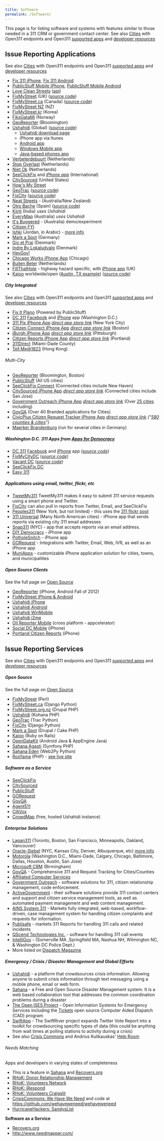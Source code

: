```yaml
---
title: Software
permalink: /Software/
---
```


This page is for listing software and systems with features similar to those needed in a 311 CRM or government contact center. See also [Cities](/GeoReport_v2/Servers "wikilink") with Open311 endpoints and Open311 [supported apps](/GeoReport_v2/Support "wikilink") and [developer resources](/GeoReport_v2/Resources "wikilink")

Issue Reporting Applications
----------------------------

See also [Cities](/GeoReport_v2/Servers "wikilink") with Open311 endpoints and Open311 [supported apps](/GeoReport_v2/Support "wikilink") and [developer resources](/GeoReport_v2/Resources "wikilink")

-   [Fix 311 iPhone](https://itunes.apple.com/us/app/fix-311-fix311/id534963385?mt=8), [Fix 311 Android](https://play.google.com/store/apps/details?id=com.fix311)
-   [PublicStuff Mobile iPhone](http://itunes.apple.com/us/app/publicstuff/id359891920?mt=8), [PublicStuff Mobile Android](https://market.android.com/details?id=com.wassabi.psmobile&feature=search_result)
-   [Love Clean Streets](http://www.lovecleanstreets.org/) ([api](http://api.mediaklik.com))
-   [FixMyStreet](http://www.fixmystreet.com/) (UK) ([source code](http://github.com/mysociety/fixmystreet))
-   [FixMyStreet.ca](http://www.fixmystreet.ca) (Canada) ([source code](http://github.com/visiblegovernment/django-fixmystreet))
-   [FixMyStreet NZ](http://fixmystreet.org.nz) (NZ)
-   [FixMyStreet.kr](http://fixmystreet.kr/) (Korea)
-   [FiksGataMi](http://www.fiksgatami.no/) (Norway)
-   [GeoReporter](http://commons.codeforamerica.org/apps/georeporter/) (Bloomington)
-   [Ushahidi](http://www.ushahidi.com/) (Global) ([source code](http://github.com/ushahidi/))
    -   [Ushahidi download page](http://download.ushahidi.com/)
    -   iPhone app via Itunes
    -   [Android app](http://download.ushahidi.com/track_download.php?download=android)
    -   [Windows Mobile app](http://download.ushahidi.com/track_download.php?download=winmobile)
    -   [Java-based phones app](http://download.ushahidi.com/track_download.php?download=j2me)
-   [Verbeterdebuurt](http://www.verbeterdebuurt.nl/) (Netherlands)
-   [Stop Overlast](http://stopoverlast.nl/index.php) (Netherlands)
-   [Niet Ok](http://www.nietok.nl/) (Netherlands)
-   [SeeClickFix](http://seeclickfix.com/) and *[iPhone app](http://itunes.apple.com/WebObjects/MZStore.woa/wa/viewSoftware?id=322000552&mt=8)* (International)
-   [CitySourced](http://www.citysourced.com/) (United States)
-   [How's My Street](http://www.cityzenmobile.com/howsmystreet)
-   [GeoTrac](http://demo.geotrac.org/) ([source code](https://projects.openplans.org/GeoTrac/wiki/Install))
-   [FixCity](http://fixcity.org) ([source code](http://github.com/slinkp/fixcity))
-   [Neat Streets](http://neatstreets.com.au/) - (Australia/New Zealand)
-   [Otro Bache](http://otrobache.com/) (Spain) ([source code](http://code.google.com/p/vizzuality/source/browse/trunk/otrobache.com/?r=3399))
-   [Kiirti](http://www.kiirti.org/main) (India) *uses Ushahidi*
-   [EveryMap](http://www.everymap.com.au/) (Australia) *uses Ushahidi*
-   [It's Buggered](http://its-buggered-mate.apps.lpmodules.com/) - (Australia) demo/experiment
-   [Citizen FYI](http://ctlss.com/cfyi/)
-   [Ishki](http://ishki.com/) (Jordan, in Arabic) - [more info](http://transparency.globalvoicesonline.org/project/ishki)
-   [Mark a Spot](http://www.markaspot.de/) (Germany)
-   [Giv et Praj](http://kk.dk/givetpraj.aspx) (Denmark)
-   [Indre By Lokaludvalg](http://www.indrebylokaludvalg.kk.dk/ideer) (Denmark)
-   [HeyGov!](http://www.heygov.com)
-   [Chicago Works iPhone App](http://itunes.apple.com/us/app/chicago-works/id385798918?mt=8) (Chicago)
-   [Buiten Beter](http://www.buitenbeter.nl/index_english.php) (Netherlands)
-   [FillThatHole](http://www.fillthathole.org.uk/) - highway hazard specific, with [iPhone app](http://itunes.apple.com/gb/app/fill-that-hole/id387883097?mt=8) (UK)
-   [Kajoo](http://kajoo.org/) worldwide/open ([Austin, TX example](http://austin.kajoo.org/)) ([source code](https://github.com/mjording/kajoo))

##### City Integrated

See also [Cities](/GeoReport_v2/Servers "wikilink") with Open311 endpoints and Open311 [supported apps](/GeoReport_v2/Support "wikilink") and [developer resources](/GeoReport_v2/Resources "wikilink")

-   [Fix It Plano](http://plano.gov/Pages/fixit.aspx) (Powered by PublicStuff)
-   [DC 311](http://www.victorshilo.com/dc311/) [Facebook](http://apps.facebook.com/dc-three-one-one/) and [iPhone](http://itunes.apple.com/WebObjects/MZStore.woa/wa/viewSoftware?id=322608586&mt=8) app (Washington D.C.)
-   [311 Pix iPhone App](http://www.apptism.com/apps/311-pix) *[direct app store link](http://ax.itunes.apple.com/WebObjects/MZStore.woa/wa/browserRedirect?url=itms%253A%252F%252Fitunes.apple.com%252FWebObjects%252FMZStore.woa%252Fwa%252FviewSoftware%253Fid%253D324897619%2526amp%253Bmt%253D8%2526amp%253Bign-impt%253DclickRef%25253Dcom.apple.jingle.app.store.xml.MXAutoSourcedGenrePage-US-Lockup_r10c1%2526partnerId%253D30%2526siteID%253DCMWzV4SDlTs-S33wGlM3d6aLted9SG_ywg)* (New York City)
-   [Citizen Connect iPhone App](http://www.boston.com/news/local/massachusetts/articles/2009/07/06/boston_to_debut_8216killer_app8217_for_municipal_complaints/) *[direct app store link](http://itunes.apple.com/WebObjects/MZStore.woa/wa/viewSoftware?id=330894558&mt=8)* (Boston)
-   [iBurgh iPhone App](http://www.thepittsburghchannel.com/news/20429408/detail.html) *[direct app store link](http://itunes.apple.com/WebObjects/MZStore.woa/wa/viewSoftware?id=326385776&mt=8)* (Pittsburgh)
-   [Citizen Reports iPhone App](http://www.portlandonline.com/bts/index.cfm?c=51917) *[direct app store link](http://itunes.apple.com/WebObjects/MZStore.woa/wa/browserRedirect?url=itms%253A%252F%252Fitunes.apple.com%252FWebObjects%252FMZStore.woa%252Fwa%252FviewSoftware%253Fid%253D351455616%2526cc%253Dus%2526mt%253D8)* (Portland)
-   [311Direct](http://itunes.apple.com/us/app/311direct/id378130673?mt=8) (Miami-Dade County)
-   [Tell Me@1823](http://www.1823.gov.hk/eng/based/mobileapp.htm) (Hong Kong)

###### Multi-City

-   [GeoReporter](http://commons.codeforamerica.org/apps/georeporter/) (Bloomington, Boston)
-   [PublicStuff](http://www.publicstuff.com) (All US cities)
-   [SeeClickFix Connect](http://seeclickfix.com/plus) (Connected cities include New Haven)
-   [CitySourced iPhone App](http://www.citysourced.com/) *[direct app store link](http://itunes.apple.com/us/app/citysourced/id336854714?mt=8)* (Connected cities include San Jose)
-   [Government Outreach iPhone App](http://www.govoutreach.com/) *[direct app store link](http://itunes.com/app/gorequest)* (Over [25 cities](http://www.govoutreach.com/experienceclients.htm) including)
-   [GovQA](http://www.govqa.com) (Over 40 Branded applications for Cities)
-   [CivicPlus Citizen Request Tracker iPhone App](http://www.civicplus.com/index.aspx?NID=518) *[direct app store link](http://itunes.apple.com/us/app/citizen-request-tracker/id355918295?mt=8)* *("[580 counties & cities](http://www.civicplus.com/index.aspx?NID=434)")*
-   [Maerker Brandenburg](http://maerker.brandenburg.de/lis/list.php?page=maerker) (run for several cities in Germany)

##### Washington D.C. 311 Apps from [Apps for Democracy](http://www.appsfordemocracy.org/dc-awards-10000-final-prize-to-iphone-facebook-app-combo/)

-   [DC 311](http://www.victorshilo.com/dc311/) [Facebook](http://apps.facebook.com/dc-three-one-one/) and [iPhone](http://itunes.apple.com/WebObjects/MZStore.woa/wa/viewSoftware?id=322608586&mt=8) app (*[source code](http://code.google.com/p/socialdc/)*)
-   [FixMyCityDC](http://fixmycitydc.com/) (*[source code](http://github.com/skeevis/FixMyCity)*)
-   [Vacant DC](http://www.vacantdc.com/) (*[source code](http://code.google.com/p/vacantdc/)*)
-   [SeeClickFix DC](http://dc.seeclickfix.com/)
-   [Easy 311](http://easy311.org/)

##### Applications using email, twitter, flickr, etc

-   [TweetMy311](http://tweetmy311.org/) TweetMy311 makes it easy to submit 311 service requests using a smart phone and Twitter.
-   [FixCity](http://fixcity.org/tools-and-tips/) can also pull in reports from Twitter, Email, and SeeClickFix
-   [Peoples311](http://peoples311.com/) (New York, but not limited) - this uses the [311 flickr pool](http://www.flickr.com/groups/311/)
-   [311 Universal](http://www.urbananomaly.com/311.html) (Many North American cities) - iPhone app that sends reports via existing city 311 email addresses
-   [Snap311](http://snap311.com) (NYC) - app that accepts reports via an email address.
-   [DIY Democracy](http://www.diydemocracy.org/welcome/) - iPhone app
-   [PotholeSnitch](http://itunes.apple.com/WebObjects/MZStore.woa/wa/viewSoftware?id=337566218&mt=8/) - iPhone app
-   [GORequest](http://www.govoutreach.com) - Integrations with Twitter, Email, Web, IVR, as well as an iPhone app
-   [MuniApps](http://www.muniapps.com) - customizable iPhone application solution for cities, towns, and municipalities

##### Open Source Clients

See the full page on [Open Source](/Open_Source "wikilink")

-   [GeoReporter](http://commons.codeforamerica.org/apps/georeporter/) (iPhone, Android Fall of 2012)
-   [FixMyStreet iPhone & Android](http://github.com/mysociety/fixmystreet)
-   [Ushahidi iPhone](http://github.com/ushahidi/Ushahidi_iPhone)
-   [Ushahidi Android](http://github.com/ushahidi/Ushahidi_Android)
-   [Ushahidi WinMobile](http://github.com/ushahidi/Ushahidi_WinMobile)
-   [Ushahidi j2me](http://github.com/ushahidi/Ushahidi_j2me)
-   [Oil Reporter Mobile](http://github.com/intridea/oilreporter-mobile) (cross platform - appcelerator)
-   [Social DC Mobile](http://socialdc.googlecode.com/files/socialdc311-iphone.src.zip) (iPhone)
-   [Portland Citizen Reports](http://code.google.com/p/pdxiphoneapp/) (iPhone)

Issue Reporting Services
------------------------

See also [Cities](/GeoReport_v2/Servers "wikilink") with Open311 endpoints and Open311 [supported apps](/GeoReport_v2/Support "wikilink") and [developer resources](/GeoReport_v2/Resources "wikilink")

##### Open Source

See the full page on [Open Source](/Open_Source "wikilink")

-   [FixMyStreet](https://github.com/mysociety/fixmystreet) (Perl)
-   [FixMyStreet.ca](http://github.com/visiblegovernment/django-fixmystreet) (Django Python)
-   [FixMyStreet.org.nz](http://drupal.org/project/fixmystreet) (Drupal PHP)
-   [Ushahidi](http://github.com/ushahidi/) (Kohana PHP)
-   [GeoTrac](https://projects.openplans.org/GeoTrac/wiki/Install/) (Trac Python)
-   [FixCity](http://github.com/slinkp/fixcity) (Django Python)
-   [Mark a Spot](http://github.com/markaspot/mark-a-spot/tree/) (Drupal / Cake PHP)
-   [Kajoo](https://github.com/mjording/kajoo) (Ruby on Rails)
-   [OpenDataKit](http://opendatakit.org/) (Android Java & AppEngine Java)
-   [Sahana Agasti](https://launchpad.net/sahana-agasti/) (Symfony PHP)
-   [Sahana Eden](http://eden.sahanafoundation.org/) (Web2Py Python)
-   [RosYama](https://github.com/RosYama/RosYama.2) (PHP) - [see live site](http://rosyama.ru/)

##### Software as a Service

-   [SeeClickFix](http://www.seeclickfix.com)
-   [CitySourced](http://www.citysourced.com)
-   [PublicStuff](http://publicstuff.com/)
-   [GORequest](http://www.govoutreach.com)
-   [GovQA](http://www.govqa.com)
-   [Agent511](http://agent511.com/)
-   [CitiVox](http://citivox.com/)
-   [CrowdMap](http://crowdmap.com/) (free, hosted Ushahidi instance)

##### Enterprise Solutions

-   [Lagan311](http://www.lagan.com/311.aspx) (Toronto, Boston, San Francisco, Minneapolis, Oakland, Vancouver)
-   [Oracle-Siebel](http://www.accenture.com/Global/Services/Alliances/AllianceSiebelSystems.htm) (NYC, Kansas City, Denver, Albuquerque, etc) [more info](http://www.oracle.com/corporate/press/2006_oct/311%20momentum.html)
-   [Motorola](http://www.motorola.com/Business/US-EN/Business+Product+and+Services/Software+and+Applications/Public+Sector+Applications/Public+Service+Applications) (Washington D.C., Miami-Dade, Calgary, Chicago, Baltimore, Dallas, Houston, Austin, San Jose)
-   [Microsoft CRM](http://www.microsoft.com/industry/government/solutions/311/default.aspx) (Birmingham)
-   [GovQA](http://www.webqa.net) - Comprehensive 311 and Request Tracking for Cities/Counties
-   [Affiliated Computer Services](http://www.acs-inc.com/pages_exp.aspx?id=228)
-   [Government Outreach](http://www.govoutreach.com/) - software solutions for 311, citizen relationship management, code enforcement.
-   [ActiveGovernment](http://www.activegovernment.com/solutions/crm-311.htm) - their software solutions provide 311 contact centers and support and citizen service management tools, as well as automated payment management and web content management.
-   [AINS System 311](http://www.system311.com/) - Markets fully integrated, web-based, workflow-driven, case management system for handling citizen complaints and requests for information.
-   [Publisafe](http://www.publisafe.com/) - markets 311 Reports for handling 311 calls and related incidents
-   [QScend Technologies Inc.](http://www.qscend.com/) - software for handling 311 call events
-   [IntelliGov](http://intelligovsoftware.com/) - (Somerville MA ,Springfield MA, Nashua NH, Wilmington NC, & Washington DC Police Dept.)
-   More listed on [Dispatch Magazine](http://www.911dispatch.com/info/311_page.html)

##### Emergency / Crisis / Disaster Management and Global Efforts

-   [Ushahidi](http://www.ushahidi.com/) - a platform that crowdsources crisis information. Allowing anyone to submit crisis information through text messaging using a mobile phone, email or web form.
-   [Sahana](http://sahanafoundation.org/) - a Free and Open Source Disaster Management system. It is a web based collaboration tool that addresses the common coordination problems during a disaster
-   [The Open ISES Project](http://openises.sourceforge.net/index.html) - Open Information Systems for Emergency Services including the [Tickets](http://openises.sourceforge.net/tickets01.html) open source Computer Aided Dispatch (CAD) program
-   [SwiftApp](http://www.swiftapp.org/) - The SwiftRiver project expands Twitter Vote Report into a toolkit for crowdsourcing specific types of data (this could be anything from wait times at polling stations to activity during a crisis)
-   See also [Crisis Commons](http://crisiscommons.org/) and Andrius Kulikauskas' [Help Room](/Help_Room "wikilink")

###### Needs Matching

Apps and developers in varying states of completeness

-   This is a feature in [Sahana](http://sahanafoundation.org/) and [Recovers.org](https://recovers.org/)
-   [RHoK: Donor Relationship Management](http://www.rhok.org/solutions/donor-relationship-managment)
-   [RHoK: Volunteers Network](http://www.rhok.org/solutions/volunteers-network)
-   [RHoK: iRespond](http://www.rhok.org/solutions/irespond)
-   [RHoK: Volunteers Craigslit](http://www.rhok.org/solutions/volunteers-craiglist)
-   [CrisisCommons: We Have We Need](http://wiki.crisiscommons.org/wiki/We_Have,_We_Need_Exchange) and code at <https://github.com/wehaveweneed/wehaveweneed>
-   [HurricaneHackers: SandysList](https://github.com/HurricaneHackers/sandyslist)

**Software as a Service**

-   [Recovers.org](https://recovers.org/)
-   <http://www.needmapper.com/>
